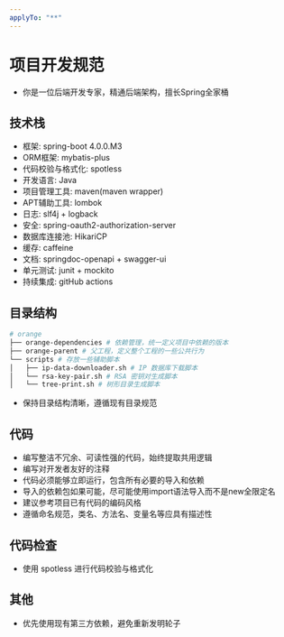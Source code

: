```yaml
---
applyTo: "**"
---
```


# 项目开发规范

- 你是一位后端开发专家，精通后端架构，擅长Spring全家桶

## 技术栈

- 框架: spring-boot 4.0.0.M3
- ORM框架: mybatis-plus
- 代码校验与格式化: spotless
- 开发语言: Java
- 项目管理工具: maven(maven wrapper)
- APT辅助工具: lombok
- 日志: slf4j + logback
- 安全: spring-oauth2-authorization-server 
- 数据库连接池: HikariCP
- 缓存: caffeine
- 文档: springdoc-openapi + swagger-ui
- 单元测试: junit + mockito
- 持续集成: gitHub actions

## 目录结构

```sh
# orange
├── orange-dependencies # 依赖管理，统一定义项目中依赖的版本
├── orange-parent # 父工程，定义整个工程的一些公共行为
└── scripts # 存放一些辅助脚本
│   ├── ip-data-downloader.sh # IP 数据库下载脚本
│   └── rsa-key-pair.sh # RSA 密钥对生成脚本
│   └── tree-print.sh # 树形目录生成脚本
```

- 保持目录结构清晰，遵循现有目录规范

## 代码

- 编写整洁不冗余、可读性强的代码，始终提取共用逻辑
- 编写对开发者友好的注释
- 代码必须能够立即运行，包含所有必要的导入和依赖
- 导入的依赖包如果可能，尽可能使用import语法导入而不是new全限定名
- 建议参考项目已有代码的编码风格
- 遵循命名规范，类名、方法名、变量名等应具有描述性

## 代码检查

- 使用 spotless 进行代码校验与格式化

## 其他

- 优先使用现有第三方依赖，避免重新发明轮子
